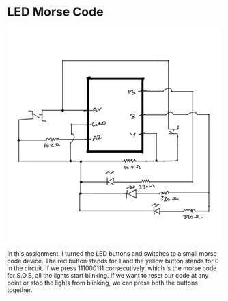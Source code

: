 # LED Morse Code

![](schematic.jpg)

In this assignment, I turned the LED buttons and switches to a small morse code device. The red button stands for 1 and the yellow button stands for 0 in the circuit. If we press 111000111 consecutively, which is the morse code for S.O.S, all the lights start blinking. If we want to reset our code at any point or stop the lights from blinking, we can press both the buttons together.
